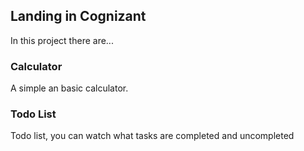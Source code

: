 

## Landing in Cognizant

In this project there are...

### Calculator

A simple an basic calculator.

### Todo List

Todo list, you can watch what tasks are completed and uncompleted
